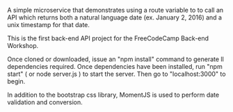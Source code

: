 A simple microservice that demonstrates using a route variable to to call
an API which returns both a natural language date (ex. January 2, 2016) and
a unix timestamp for that date.

This is the first back-end API project for the FreeCodeCamp Back-end Workshop.

Once cloned or downloaded, issue an "npm install" command to generate ll dependencies required.
Once dependencies have been installed, run "npm start" ( or node server.js ) to start the server. 
Then go to "localhost:3000" to begin.

In addition to the bootstrap css library, MomentJS is used to perform date validation and conversion.


